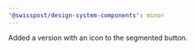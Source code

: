 ```yaml
---
'@swisspost/design-system-components': minor
---
```


Added a version with an icon to the segmented button.
